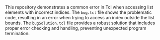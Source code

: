 This repository demonstrates a common error in Tcl when accessing list elements with incorrect indices. The `bug.tcl` file shows the problematic code, resulting in an error when trying to access an index outside the list bounds. The `bugSolution.tcl` file provides a robust solution that includes proper error checking and handling, preventing unexpected program termination.
